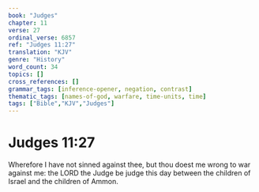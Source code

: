 ```yaml
---
book: "Judges"
chapter: 11
verse: 27
ordinal_verse: 6857
ref: "Judges 11:27"
translation: "KJV"
genre: "History"
word_count: 34
topics: []
cross_references: []
grammar_tags: [inference-opener, negation, contrast]
thematic_tags: [names-of-god, warfare, time-units, time]
tags: ["Bible","KJV","Judges"]
---
```


# Judges 11:27

Wherefore I have not sinned against thee, but thou doest me wrong to war against me: the LORD the Judge be judge this day between the children of Israel and the children of Ammon.
